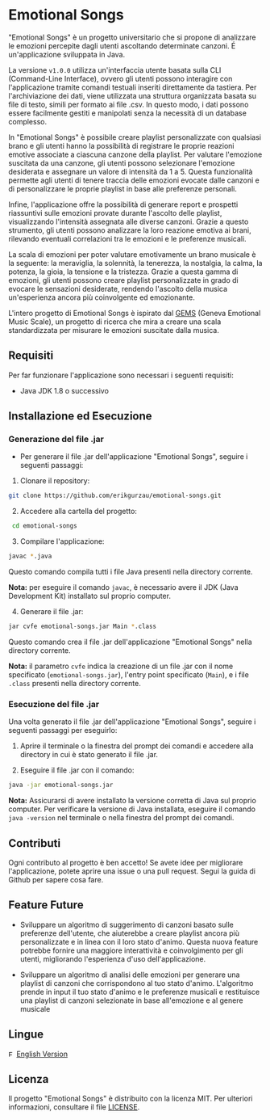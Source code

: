 # Emotional Songs

"Emotional Songs" è un progetto universitario che si propone di analizzare le emozioni percepite dagli utenti ascoltando determinate canzoni. 
É un'applicazione sviluppata in Java.

La versione `v1.0.0` utilizza un'interfaccia utente basata sulla CLI (Command-Line Interface), ovvero gli utenti possono interagire con l'applicazione tramite comandi testuali inseriti direttamente da tastiera.
Per l'archiviazione dei dati, viene utilizzata una struttura organizzata basata su file di testo, simili per formato ai file .csv. In questo modo, i dati possono essere facilmente gestiti e manipolati senza la necessità di un database complesso.

In "Emotional Songs" è possibile creare playlist personalizzate con qualsiasi brano e gli utenti hanno la possibilità di registrare le proprie reazioni emotive associate a ciascuna canzone della playlist. Per valutare l'emozione suscitata da una canzone, gli utenti possono selezionare l'emozione desiderata e assegnare un valore di intensità da 1 a 5. Questa funzionalità permette agli utenti di tenere traccia delle emozioni evocate dalle canzoni e di personalizzare le proprie playlist in base alle preferenze personali.

Infine, l'applicazione offre la possibilità di generare report e prospetti riassuntivi sulle emozioni provate durante l'ascolto delle playlist, visualizzando l'intensità assegnata alle diverse canzoni. Grazie a questo strumento, gli utenti possono analizzare la loro reazione emotiva ai brani, rilevando eventuali correlazioni tra le emozioni e le preferenze musicali.

La scala di emozioni per poter valutare emotivamente un brano musicale è la seguente: la meraviglia, la solennità, la tenerezza, la nostalgia, la calma, la potenza, la gioia, la tensione e la tristezza. Grazie a questa gamma di emozioni, gli utenti possono creare playlist personalizzate in grado di evocare le sensazioni desiderate, rendendo l'ascolto della musica un'esperienza ancora più coinvolgente ed emozionante.

L'intero progetto di Emotional Songs è ispirato dal [GEMS](https://musemap.org/resources/gems) (Geneva Emotional Music Scale), un progetto di ricerca che mira a creare una scala standardizzata per misurare le emozioni suscitate dalla musica.


## Requisiti

Per far funzionare l'applicazione sono necessari i seguenti requisiti:

- Java JDK 1.8 o successivo


## Installazione ed Esecuzione

### Generazione del file .jar

- Per generare il file .jar dell'applicazione "Emotional Songs", seguire i seguenti passaggi:

1. Clonare il repository:
  ```sh
  git clone https://github.com/erikgurzau/emotional-songs.git
  ```
  
2. Accedere alla cartella del progetto:
```sh
 cd emotional-songs
```

3. Compilare l'applicazione:
```sh
javac *.java
```
Questo comando compila tutti i file Java presenti nella directory corrente.

**Nota:** per eseguire il comando `javac`, è necessario avere il JDK (Java Development Kit) installato sul proprio computer.

4. Generare il file .jar:
```sh
jar cvfe emotional-songs.jar Main *.class
```
Questo comando crea il file .jar dell'applicazione "Emotional Songs" nella directory corrente.

**Nota:** il parametro `cvfe` indica la creazione di un file .jar con il nome specificato (`emotional-songs.jar`), l'entry point specificato (`Main`), e i file `.class` presenti nella directory corrente.

### Esecuzione del file .jar

Una volta generato il file .jar dell'applicazione "Emotional Songs", seguire i seguenti passaggi per eseguirlo:

1. Aprire il terminale o la finestra del prompt dei comandi e accedere alla directory in cui è stato generato il file .jar.

2. Eseguire il file .jar con il comando:
```sh
java -jar emotional-songs.jar
```
**Nota:** Assicurarsi di avere installato la versione corretta di Java sul proprio computer. Per verificare la versione di Java installata, eseguire il comando `java -version` nel terminale o nella finestra del prompt dei comandi.


## Contributi

Ogni contributo al progetto è ben accetto! Se avete idee per migliorare l'applicazione, potete aprire una issue o una pull request. Segui la guida di Github per sapere cosa fare.


## Feature Future

- Sviluppare un algoritmo di suggerimento di canzoni basato sulle preferenze dell'utente, che aiuterebbe a creare playlist ancora più personalizzate e in linea con il loro stato d'animo. Questa nuova feature potrebbe fornire una maggiore interattività e coinvolgimento per gli utenti, migliorando l'esperienza d'uso dell'applicazione. 

- Sviluppare un algoritmo di analisi delle emozioni per generare una playlist di canzoni che corrispondono al tuo stato d'animo. L'algoritmo prende in input il tuo stato d'animo e le preferenze musicali e restituisce una playlist di canzoni selezionate in base all'emozione e al genere musicale


## Lingue

<p align="left">
  <img src="https://upload.wikimedia.org/wikipedia/en/a/ae/Flag_of_the_United_Kingdom.svg" height="12px" alt="English Flag">
  <a href="https://github.com/erikgurzau/emotional-songs/blob/main/lan/README-EN.md">English Version</a>
</p>


## Licenza

Il progetto "Emotional Songs" è distribuito con la licenza MIT. Per ulteriori informazioni, consultare il file [LICENSE](LICENSE).

